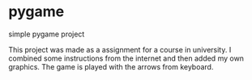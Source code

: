 # pygame
simple pygame project


This project was made as a assignment for a course in university. I combined some instructions from the internet and then added my own graphics. The game is played with the arrows from keyboard.
